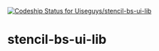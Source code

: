 [ ![Codeship Status for Uiseguys/stencil-bs-ui-lib](https://app.codeship.com/projects/b8adcf50-efd3-0135-29cf-36953f8eb488/status?branch=master)](https://app.codeship.com/projects/271184)

# stencil-bs-ui-lib
